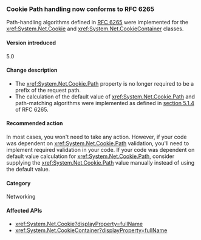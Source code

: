 ### Cookie Path handling now conforms to RFC 6265

Path-handling algorithms defined in [RFC 6265](https://tools.ietf.org/html/rfc6265) were implemented for the <xref:System.Net.Cookie> and <xref:System.Net.CookieContainer> classes.

#### Version introduced

5.0

#### Change description

- The <xref:System.Net.Cookie.Path> property is no longer required to be a prefix of the request path.
- The calculation of the default value of <xref:System.Net.Cookie.Path> and path-matching algorithms were implemented as defined in [section 5.1.4](https://tools.ietf.org/html/rfc6265#section-5.1.4) of RFC 6265.

#### Recommended action

In most cases, you won't need to take any action. However, if your code was dependent on <xref:System.Net.Cookie.Path> validation, you'll need to implement required validation in your code. If your code was dependent on default value calculation for <xref:System.Net.Cookie.Path>, consider supplying the <xref:System.Net.Cookie.Path> value manually instead of using the default value.

#### Category

Networking

#### Affected APIs

- <xref:System.Net.Cookie?displayProperty=fullName>
- <xref:System.Net.CookieContainer?displayProperty=fullName>

<!--

#### Affected APIs

- `T:System.Net.Cookie`
- `T:System.Net.CookieContainer`

-->
